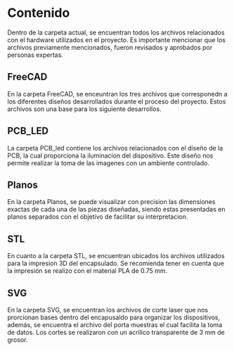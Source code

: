 # Contenido
Dentro de la carpeta actual, se encuentran todos los archivos relacionados con el hardware utilizados en el proyecto. Es importante mencionar que los archivos previamente mencionados, fueron revisados y aprobados por personas expertas. 

## FreeCAD
En la carpeta FreeCAD, se enceuntran los tres archivos que corresponedn a los diferentes diseños desarrollados durante el proceso del proyecto. Estos archivos son una base para los siguiente desarrollos. 

## PCB_LED
La carpeta PCB_led contiene los archivos relacionados con el diseño de la PCB, la cual  proporciona la iluminacion del dispositivo. Este diseño nos permite realizar la toma de las imagenes con un ambiente controlado. 

## Planos
En la carpeta Planos, se puede visualizar con precision las dimensiones exactas de cada una de las piezas diseñadas, siendo estas presentadas en planos separados con el objetivo de facilitar su interpretacion. 

## STL
En cuanto a la carpeta STL, se encuentran ubicados los archivos utilizados para la impresion 3D del encapsulado. Se recomienda tener en cuenta que la impresión se realizo con el material PLA de 0.75 mm. 

## SVG
En la carpeta SVG, se encuentran los archivos de corte laser que nos prorcionan bases dentro del encapusaldo para organizar los dispositivos, además, se encuentra el archivo del porta muestras el cual facilita la toma de datos. Los cortes se realizaron con un acrílico transparente de 3 mm de grosor. 
